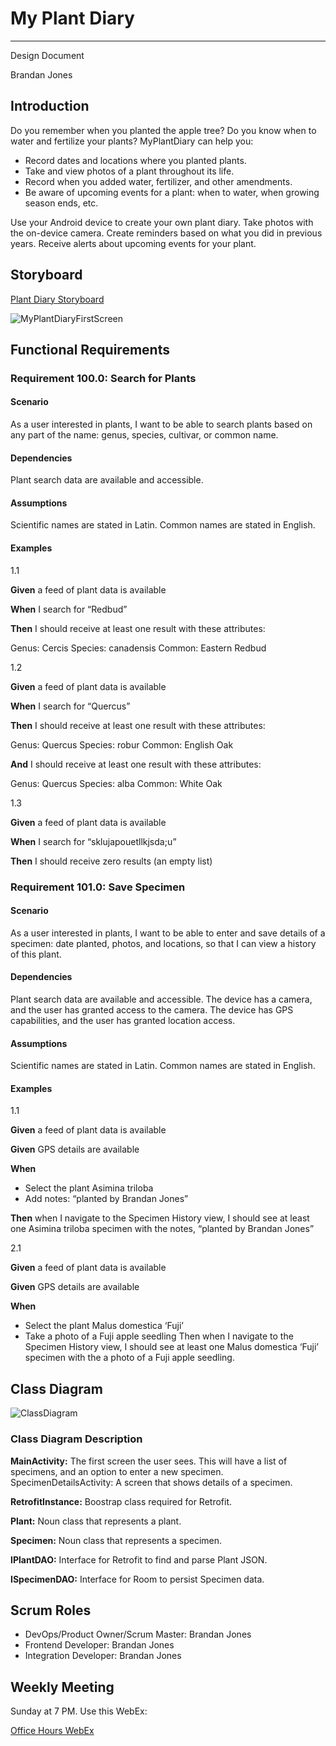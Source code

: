 # My Plant Diary

---

Design Document

Brandan Jones

## Introduction

Do you remember when you planted the apple tree?  Do you know when to water and fertilize your plants? MyPlantDiary can help you:
-	Record dates and locations where you planted plants.
-	Take and view photos of a plant throughout its life.
-	Record when you added water, fertilizer, and other amendments.
- Be aware of upcoming events for a plant: when to water, when growing season ends, etc.

Use your Android device to create your own plant diary.  Take photos with the on-device camera.  Create reminders based on what you did in previous years.   Receive alerts about upcoming events for your plant.


## Storyboard

[Plant Diary Storyboard](https://projects.invisionapp.com/prototype/Plant-Diary-ck0bict0n005bqh01aaeu8tuu/play/c6560121)

![MyPlantDiaryFirstScreen](https://user-images.githubusercontent.com/82420942/150485342-bba06e03-6d29-41a2-93d4-52a47e787a37.png)

## Functional Requirements

### Requirement 100.0: Search for Plants

#### Scenario

As a user interested in plants, I want to be able to search plants based on any part of the name: genus, species, cultivar, or common name.

#### Dependencies

Plant search data are available and accessible.

#### Assumptions

Scientific names are stated in Latin.
Common names are stated in English.


#### Examples
1.1

**Given** a feed of plant data is available  

**When** I search for “Redbud”  

**Then** I should receive at least one result with these attributes:   

Genus: Cercis
Species: canadensis
Common: Eastern Redbud 

1.2

**Given** a feed of plant data is available  

**When** I search for “Quercus”  

**Then** I should receive at least one result with these attributes:   

Genus: Quercus
Species: robur
Common: English Oak  

**And** I should receive at least one result with these attributes:  

Genus: Quercus
Species: alba
Common: White Oak  

1.3

**Given** a feed of plant data is available  

**When** I search for “sklujapouetllkjsda;u”  

**Then** I should receive zero results (an empty list)  

### Requirement 101.0: Save Specimen  

#### Scenario  

As a user interested in plants, I want to be able to enter and save details of a specimen: date planted, photos, and locations, so that I can view a history of this plant.  

#### Dependencies  

Plant search data are available and accessible.
The device has a camera, and the user has granted access to the camera.
The device has GPS capabilities, and the user has granted location access.

#### Assumptions  

Scientific names are stated in Latin.
Common names are stated in English.  

#### Examples  

1.1  

**Given** a feed of plant data is available  

**Given** GPS details are available  

**When**  

-	Select the plant Asimina triloba
-	Add notes: “planted by Brandan Jones”  

**Then**  when I navigate to the Specimen History view, I should see at least one Asimina triloba specimen with the notes, “planted by Brandan Jones”  

2.1  

**Given** a feed of plant data is available  

**Given** GPS details are available  

**When**  

-	Select the plant Malus domestica ‘Fuji’
-	Take a photo of a Fuji apple seedling
Then  when I navigate to the Specimen History view, I should see at least one Malus domestica ‘Fuji’ specimen with the a photo of a Fuji apple seedling.

## Class Diagram

![ClassDiagram](https://user-images.githubusercontent.com/82420942/150486507-82018392-7e17-45d5-ac14-997effd22f79.png)

### Class Diagram Description

**MainActivity:**  The first screen the user sees.  This will have a list of specimens, and an option to enter a new specimen.
SpecimenDetailsActivity:  A screen that shows details of a specimen.

**RetrofitInstance:** Boostrap class required for Retrofit.  

**Plant:** Noun class that represents a plant.  

**Specimen:** Noun class that represents a specimen.  

**IPlantDAO:** Interface for Retrofit to find and parse Plant JSON.  

**ISpecimenDAO:** Interface for Room to persist Specimen data.  

## Scrum Roles

- DevOps/Product Owner/Scrum Master: Brandan Jones
- Frontend Developer: Brandan Jones
- Integration Developer: Brandan Jones

## Weekly Meeting

Sunday at 7 PM. Use this WebEx:  

[Office Hours WebEx](google.com)  

